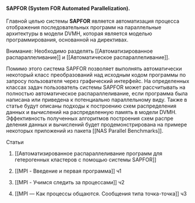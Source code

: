 #### SAPFOR (System FOR Automated Parallelization). 
Главной целью системы **SAPFOR** является автоматизация процесса отображения последовательных программ на параллельные архитектуры в модели DVMH, которая является моделью программирования, основанной на директивах. 

Внимание: Необходимо разделять [[Автоматизированное распараллеливание]] и [[Автоматическое распараллеливание]]. 

Помимо этого система SAPFOR позволяет выполнять автоматически некоторый класс преобразований над исходным кодом программы по запросу пользователя через графический интерфейс. На определенных классах задач пользователь системы SAPFOR может рассчитывать на полностью автоматическое распараллеливание, если программа была написана или приведена к потенциально параллельному виду. Также в статье будут описаны подходы к построению схем распределения данных и вычислений на распределенную память в модели DVMH. Эффективность полученных алгоритмов построения схем распре деления данных и вычислений будет продемонстрирована на примере некоторых приложений из пакета [[NAS Parallel Benchmarks]].

Статьи
1. [[Автоматизированное распараллеливание программ для гетерогенных кластеров с помощью системы SAPFOR]]

2. [[MPI - Введение и первая программа]] ч1
3. [[MPI - Учимся следить за процессами]] ч2
4. [[MPI — Как процессы общаются. Сообщения типа точка-точка]] ч3


